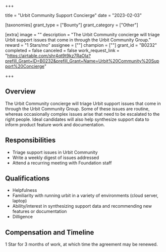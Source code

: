 +++

title = "Urbit Community Support Concierge"
date = "2023-02-03"

[taxonomies]
grant_type = ["Bounty"]
grant_category = ["Other"]

[extra]
image = ""
description = "The Urbit Community concierge will triage Urbit support issues that come in through the Urbit Community Group."
reward = "1 Stars/mo"
assignee = [""]
champion = [""]
grant_id = "B0232"
completed = false
canceled = false
work_request_link = "https://airtable.com/shr4qt9t9kz7RaOIa?prefill_Grant+ID=B0232&prefill_Grant+Name=Urbit%20Community%20Support%20Concierge"

+++

## Overview

The Urbit Community concierge will triage Urbit support issues that come in through the Urbit Community Group. Some of these issues are routine, whereas occasionally complex issues arise that need to be escalated to the right people. Ideal candidates will also help synthesize support data to inform product feature work and documentation.

## Responsibilities

- Triage support issues in Urbit Community
- Write a weekly digest of issues addressed
- Attend a recurring meeting with Foundation staff

## Qualifications

- Helpfulness
- Familiarity with running urbit in a variety of environments (cloud server, laptop)
- Ability/interest in synthesizing support data and recommending new features or documentation
- Dilligence

## Compensation and Timeline

1 Star for 3 months of work, at which time the agreement may be renewed. 
